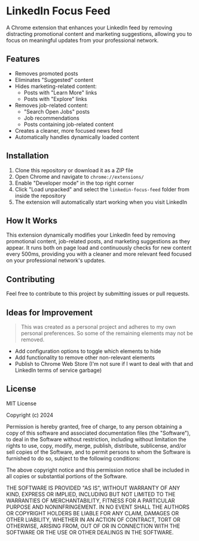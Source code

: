 # LinkedIn Focus Feed

A Chrome extension that enhances your LinkedIn feed by removing distracting promotional content and marketing suggestions, allowing you to focus on meaningful updates from your professional network.

## Features

- Removes promoted posts
- Eliminates "Suggested" content
- Hides marketing-related content:
  - Posts with "Learn More" links
  - Posts with "Explore" links
- Removes job-related content:
  - "Search Open Jobs" posts
  - Job recommendations
  - Posts containing job-related content
- Creates a cleaner, more focused news feed
- Automatically handles dynamically loaded content

## Installation

1. Clone this repository or download it as a ZIP file
2. Open Chrome and navigate to `chrome://extensions/`
3. Enable "Developer mode" in the top right corner
4. Click "Load unpacked" and select the `linkedin-focus-feed` folder from inside the repository
5. The extension will automatically start working when you visit LinkedIn

## How It Works

This extension dynamically modifies your LinkedIn feed by removing promotional content, job-related posts, and marketing suggestions as they appear. It runs both on page load and continuously checks for new content every 500ms, providing you with a cleaner and more relevant feed focused on your professional network's updates.

## Contributing

Feel free to contribute to this project by submitting issues or pull requests.

## Ideas for Improvement

> This was created as a personal project and adheres to my own personal preferences. So some of the remaining elements may not be removed.

- Add configuration options to toggle which elements to hide
- Add functionality to remove other non-relevant elements
- Publish to Chrome Web Store (I'm not sure if I want to deal with that and LinkedIn terms of service garbage)

## License

MIT License

Copyright (c) 2024

Permission is hereby granted, free of charge, to any person obtaining a copy
of this software and associated documentation files (the "Software"), to deal
in the Software without restriction, including without limitation the rights
to use, copy, modify, merge, publish, distribute, sublicense, and/or sell
copies of the Software, and to permit persons to whom the Software is
furnished to do so, subject to the following conditions:

The above copyright notice and this permission notice shall be included in all
copies or substantial portions of the Software.

THE SOFTWARE IS PROVIDED "AS IS", WITHOUT WARRANTY OF ANY KIND, EXPRESS OR
IMPLIED, INCLUDING BUT NOT LIMITED TO THE WARRANTIES OF MERCHANTABILITY,
FITNESS FOR A PARTICULAR PURPOSE AND NONINFRINGEMENT. IN NO EVENT SHALL THE
AUTHORS OR COPYRIGHT HOLDERS BE LIABLE FOR ANY CLAIM, DAMAGES OR OTHER
LIABILITY, WHETHER IN AN ACTION OF CONTRACT, TORT OR OTHERWISE, ARISING FROM,
OUT OF OR IN CONNECTION WITH THE SOFTWARE OR THE USE OR OTHER DEALINGS IN THE
SOFTWARE.
